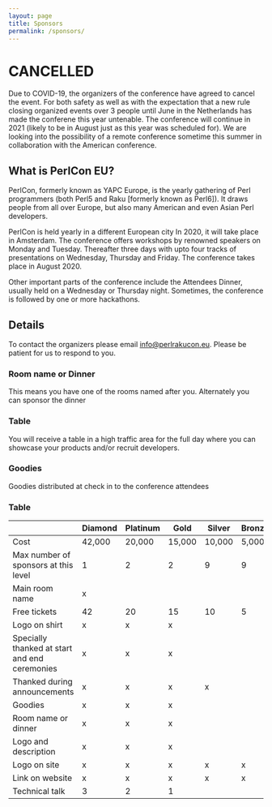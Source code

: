 ```yaml
---
layout: page
title: Sponsors
permalink: /sponsors/
---
```


# CANCELLED

Due to COVID-19, the organizers of the conference have agreed to cancel the event. For both safety as well as with the expectation that a new rule closing organized events over 3 people until June in the Netherlands has made the conferene this year untenable. The conference will continue in 2021 (likely to be in August just as this year was scheduled for). We are looking into the possibility of a remote conference sometime this summer in collaboration with the American conference.

## What is PerlCon EU?

PerlCon, formerly known as YAPC Europe, is the yearly gathering of Perl programmers (both Perl5 and Raku [formerly known as Perl6]).  It draws people from all over Europe, but also many American and even Asian Perl developers.

PerlCon is held yearly in a different European city In 2020, it will take place in Amsterdam. The conference offers workshops by renowned speakers on Monday and Tuesday. Thereafter three days with upto four tracks of presentations on Wednesday, Thursday and Friday. The conference takes place in August 2020.

Other important parts of the conference include the Attendees Dinner, usually held on a Wednesday or Thursday night.  Sometimes, the conference is followed by one or more hackathons.

## Details

To contact the organizers please email info@perlrakucon.eu. Please be patient for us to respond to you.

### Room name or Dinner

This means you have one of the rooms named after you. Alternately you can sponsor the dinner

### Table

You will receive a table in a high traffic area for the full day where you can showcase your products and/or recruit developers.

### Goodies

Goodies distributed at check in to the conference attendees


### Table

|                                               | Diamond | Platinum | Gold   | Silver | Bronze | Honorable |
|-----------------------------------------------|---------|----------|--------|--------|--------|-----------|
| Cost                                          | 42,000  | 20,000   | 15,000 | 10,000 | 5,000  | 1000      |
| Max number of sponsors at this level          | 1       | 2        | 2      | 9      | 9      | 9         |
| Main room name                                | x       |          |        |        |        |           |
| Free tickets                                  | 42      | 20       | 15     | 10     | 5      | 2         |
| Logo on shirt                                 | x       | x        | x      |        |        |           |
| Specially thanked at start and end ceremonies | x       | x        | x      |        |        |           |
| Thanked during announcements                  | x       | x        | x      | x      |        |           |
| Goodies                                       | x       | x        | x      |        |        |           |
| Room name or dinner                           | x       | x        | x      |        |        |           |
| Logo and description                          | x       | x        | x      |        |        |           |
| Logo on site                                  | x       | x        | x      | x      | x      |           |
| Link on website                               | x       | x        | x      | x      | x      |           |
| Technical talk                                | 3       | 2        | 1      |        |        |           |
